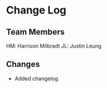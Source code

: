 # Change Log

## Team Members
HM: Harrison Milbradt
JL: Justin Leung

## Changes
- Added changelog.
